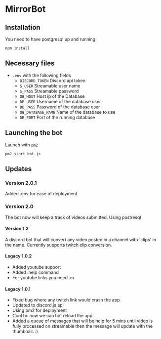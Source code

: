 # MirrorBot 

## Installation

You need to have postgresql up and running 

`npm install`

## Necessary files

* `.env` with the following fields
  - `DISCORD_TOKEN` Discord api token
  - `S_USER` Streamable user name
  - `S_PASS` Streamable password
  - `DB_HOST` Host ip of the Database
  - `DB_USER` Username of the database user
  - `DB_PASS` Password of the database user
  - `DB_DATABASE_NAME` Name of the database to use
  - `DB_PORT` Port of the running database
  
## Launching the bot
Launch with [`pm2`](https://www.npmjs.com/package/pm2)

`pm2 start bot.js`

## Updates

### Version 2.0.1

Added .env for ease of deployment

### Version 2.0

The bot now will keep a track of videos submitted. Using postresql

#### Version 1.2

A discord bot that will convert any video posted in a channel with 'clips' in the name. Currently supports twitch clip conversion.

#### Legacy 1.0.2
* Added youtube support
* Added .help command 
* For youtube links you need .m 

#### Legacy 1.0.1
* Fixed bug where any twitch link would crash the app
* Updated to discord.js api
* Using pm2 for deployment
 * Cool bc now we can hot reload the app 
* Added a queue of messages that will be help for 5 mins until video is fully processed on streamable then the message will update with the thumbnail. :)
